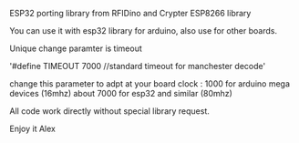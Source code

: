 
ESP32 porting library from RFIDino and Crypter ESP8266 library

You can use it with esp32 library for arduino, also use for other boards.

Unique change paramter is timeout


'#define TIMEOUT     7000  //standard timeout for manchester decode'

change this parameter to adpt at your board clock : 
1000 for arduino mega devices (16mhz)
about 7000 for esp32 and similar (80mhz)

All code work directly without special library request.

Enjoy it
Alex
